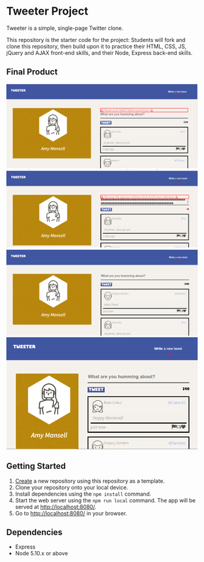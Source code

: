 # Tweeter Project

Tweeter is a simple, single-page Twitter clone.

This repository is the starter code for the project: Students will fork and clone this repository, then build upon it to practice their HTML, CSS, JS, jQuery and AJAX front-end skills, and their Node, Express back-end skills.

## Final Product
!["Screenshot of empty Tweet"](https://github.com/ManzarTelus/tweeter/blob/master/docs/empty_tweet.PNG)
!["Screenshot of too long Tweet"](https://github.com/ManzarTelus/tweeter/blob/master/docs/long-tweet.PNG)
!["Screenshot of App Interface"](https://github.com/ManzarTelus/tweeter/blob/master/docs/app-Interface.PNG)
!["Screenshot of Desktop View for 1024px"](https://github.com/ManzarTelus/tweeter/blob/master/docs/desktop-view.PNG)

## Getting Started

1. [Create](https://docs.github.com/en/repositories/creating-and-managing-repositories/creating-a-repository-from-a-template) a new repository using this repository as a template.
2. Clone your repository onto your local device.
3. Install dependencies using the `npm install` command.
3. Start the web server using the `npm run local` command. The app will be served at <http://localhost:8080/>.
4. Go to <http://localhost:8080/> in your browser.

## Dependencies

- Express
- Node 5.10.x or above
